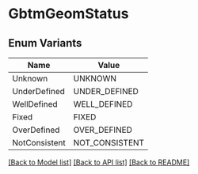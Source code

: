 # GbtmGeomStatus

## Enum Variants

| Name | Value |
|---- | -----|
| Unknown | UNKNOWN |
| UnderDefined | UNDER_DEFINED |
| WellDefined | WELL_DEFINED |
| Fixed | FIXED |
| OverDefined | OVER_DEFINED |
| NotConsistent | NOT_CONSISTENT |


[[Back to Model list]](../README.md#documentation-for-models) [[Back to API list]](../README.md#documentation-for-api-endpoints) [[Back to README]](../README.md)



